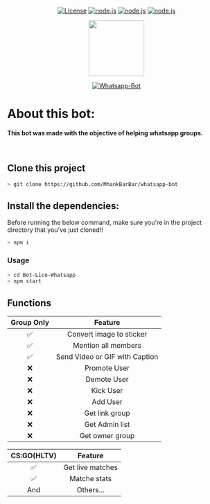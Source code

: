 

<p align="center">
  <a href="https://github.com/JhN-Te/whatsapp_bot/blob/main/LICENSE"><img src="https://img.shields.io/github/license/JhN-Te/whatsapp_bot" alt="License"></a>
  <a href="https://nodejs.org/en/"><img src="http://img.shields.io/static/v1?label=node&message=%3E=8.0.0&color=%3CCOLOR%3E&style=flat" alt="node.js"></a>
  <a href="https://github.com/JhN-Te/whatsapp_bot"><img src="https://img.shields.io/github/last-commit/JhN-Te/whatsapp_bot" alt="node.js"></a>
  <a href="https://github.com/JhN-Te/whatsapp_bot"><img src="https://img.shields.io/github/repo-size/JhN-Te/whatsapp_bot" alt="node.js"></a>
</p>


<p align="center">
<img src="https://images.emojiterra.com/google/android-nougat/512px/1f916.png" height="128"/>
</p>


<p align="center">
<a href="#"><img title="Whatsapp-Bot" src="https://img.shields.io/badge/Whatsapp Bot-green?colorA=%23ff0000&colorB=%23017e40&style=for-the-badge"></a>
</p>

# About this bot:

**This bot was made with the objective of helping whatsapp groups.**

<br/>

## Clone this project

```bash
> git clone https://github.com/MhankBarBar/whatsapp-bot
```

## Install the dependencies:
Before running the below command, make sure you're in the project directory that
you've just cloned!!

```bash
> npm i
```
### Usage
```bash
> cd Bot-Lico-Whatsapp
> npm start
```


## Functions

|   Group Only   |                Feature           |
| :-----------:  | :--------------------------------:|
|       ✅       | Convert image to sticker         |
|       ✅       | Mention all members              |
|       ✅       | Send Video or GIF with Caption   |
|       ❌       |   Promote User                  |
|       ❌       |   Demote User                   |
|       ❌       |   Kick User                     |
|       ❌       |   Add User                      |
|       ❌       |   Get link group                |
|       ❌       |   Get Admin list                |
|       ❌       |   Get owner group               |


| CS:GO(HLTV)  |                     Feature                     |
| :------------: | :---------------------------------------------: |
|       ✅        |   Get live matches              |
|       ✅        |   Matche stats                  |
|      And        |   Others...                      |
